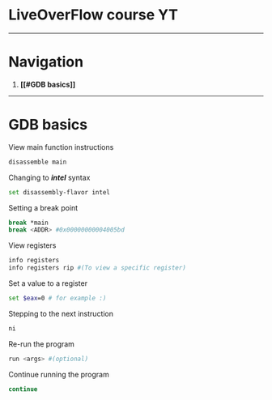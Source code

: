 # LiveOverFlow course YT
---
# Navigation
1. **[[#GDB basics]]**
---

# GDB  basics
View main function instructions
```bash
disassemble main
```
Changing to ***intel*** syntax
```bash
set disassembly-flavor intel
```
Setting a break point
```bash
break *main
break <ADDR> #0x00000000004005bd
```
View registers
```bash
info registers
info registers rip #(To view a specific register)

```
Set a value to a register
```bash
set $eax=0 # for example :)
```
Stepping to the next instruction
```bash
ni
```
Re-run the program
```bash
run <args> #(optional)
```
Continue running the program
```bash
continue
```